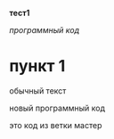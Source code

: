 **тест1**

*программный код*

# пункт 1

обычный текст

новый программный код 

это код из ветки мастер